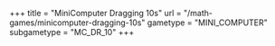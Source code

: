 +++
title = "MiniComputer Dragging 10s"
url = "/math-games/minicomputer-dragging-10s"
gametype = "MINI_COMPUTER"
subgametype = "MC_DR_10"
+++